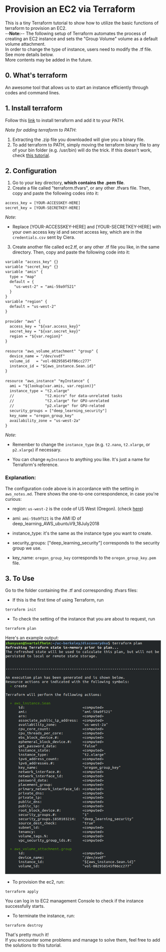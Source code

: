# Provision an EC2 via Terraform
This is a tiny Terraform tutorial to show how to utilize the basic functions of terraform to provision an EC2.  
--**Note:**-- The following setup of Terraform automates the process of creating an EC2 instance and sets the "Group Volume" volume as a default volume attachment.  
In order to change the type of instance, users need to modify the .tf file. See more details below.  
More contents may be added in the future.  

## 0. What's terraform

An awesome tool that allows us to start an instance efficiently through codes and command lines.  

## 1. Install terraform
Follow this [link](http://www.terraform.io/intro/getting-started/install.html) to install terraform
and add it to your PATH.

*Note for adding terraform to PATH*:
1. Extracting the .zip file you downloaded will give you a binary file.
2. To add terraform to PATH, simply moving the terraform binary file to any of your bin folder (e.g. /usr/bin)
will do the trick. If this doesn't work, check [this tutorial](https://github.com/ravsau/aws-labs/blob/master/terraform-aws/terraform-ec2.MD).
    
## 2. Configuration

1. Go to your key directory, **which contains the .pem file**.
2. Create a file called "terraform.tfvars", or any other .tfvars file. Then, copy and paste
the following codes into it:
```commandline
access_key = [YOUR-ACCESSKEY-HERE]
secret_key = [YOUR-SECRETKEY-HERE]
```
*Note*:
- Replace [YOUR-ACCESSKEY-HERE] and [YOUR-SECRETKEY-HERE] with your own access key id and secret access key, which are in the `credentials.csv` sent by Ciera.

3. Create another file called ec2.tf, or any other .tf file you like, in the same directory. Then, copy and paste the following code into it:  

```commandline
variable "access_key" {}
variable "secret_key" {}
variable "amis" {
  type = "map"
  default = {
    "us-west-2" = "ami-59a9f521"
  }
}
variable "region" {
  default = "us-west-2"
}

provider "aws" {
  access_key = "${var.access_key}"
  secret_key = "${var.secret_key}"
  region = "${var.region}"
}

resource "aws_volume_attachment" "group" {
  device_name = "/dev/xvdf"
  volume_id   = "vol-082958545f06cc277"
  instance_id = "${aws_instance.Sean.id}"
}

resource "aws_instance" "myInstance" {
  ami = "${lookup(var.amis, var.region)}"
  instance_type = "t2.xlarge"
  //              "t2.micro" for data-unrelated tasks
  //              "t2.xlarge" for GPU-unrelated
  //              "p2.xlarge" for GPU-related
  security_groups = ["deep_learning_security"]
  key_name = "oregon_group_key"
  availability_zone = "us-west-2a"
}
```
*Note*:  

- Remember to change the `instance_type` (e.g. `t2.nano`, `t2.xlarge`, or `p2.xlarge`) if necessary.  

- You can change `myInstance` to anything you like. It's just a name for Terraform's reference.

### Explanation:
The configuration code above is in accordance with the setting in `aws_notes.md`. There shows the one-to-one correspondence, in case you're curious:  

- region: `us-west-2` is the code of US West (Oregon). (check [here](https://docs.aws.amazon.com/AWSEC2/latest/UserGuide/using-regions-availability-zones.html))  

- ami: `ami-59a9f521` is the AMI ID of deep_learning_AWS_ubuntuV9_18July2018  

- instance_type: it's the same as the instance type you want to create.  

- security_groups: ["deep_learning_security"] corresponds to the security group we use.  

- key_name: `oregon_group_key` corresponds to the `oregon_group_key.pem` file.

## 3. To Use
Go to the folder containing the .tf  and corresponding .tfvars files:

- If this is the first time of using Terraform, run 
```commandline
terraform init
```

- To check the setting of the instance that you are about to request, run
```commandline
terraform plan
```
Here's an example output:  
![image](images/plan2.png)

- To provision the ec2, run:
```commandline
terraform apply
```
 You can log in to EC2 management Console to check if the instance successfully starts.
 
 - To terminate the instance, run:
 ```commandline
terraform destroy
```

That's pretty much it!  
If you encounter some problems and manage to solve them, feel free to add the solutions to this tutorial.

